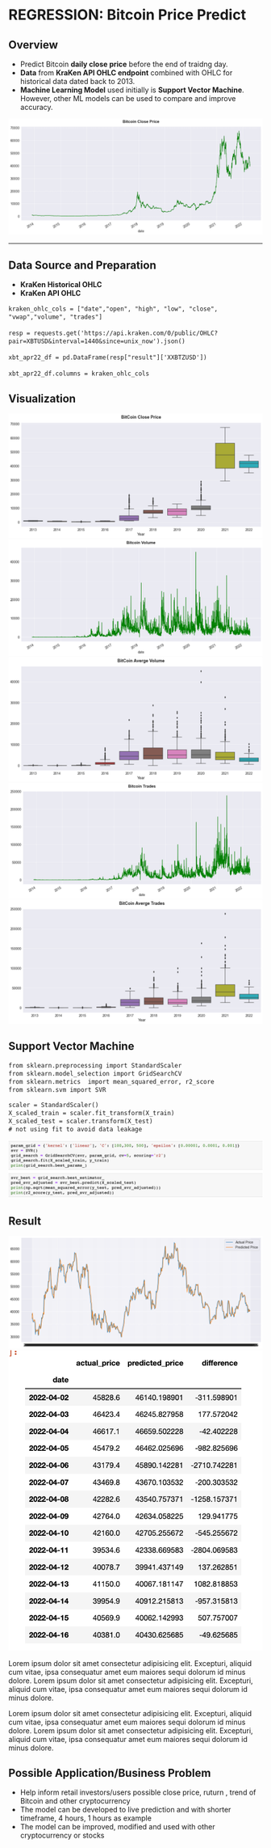 # REGRESSION: Bitcoin Price Predict

## Overview

* Predict Bitcoin **daily close price** before the end of traidng day. 
* **Data** from **KraKen API OHLC endpoint** combined with OHLC for historical data dated back to 2013. 
* **Machine Learning Model** used initially is **Support Vector Machine**. However, other ML models can be used to compare and improve accuracy.

![png](images/btc_close_line.png)


---

## Data Source and Preparation

* **KraKen Historical OHLC**
* **KraKen API OHLC**

```
kraken_ohlc_cols = ["date","open", "high", "low", "close", "vwap","volume", "trades"]

resp = requests.get('https://api.kraken.com/0/public/OHLC?pair=XBTUSD&interval=1440&since=unix_now').json()

xbt_apr22_df = pd.DataFrame(resp["result"]['XXBTZUSD'])

xbt_apr22_df.columns = kraken_ohlc_cols
```
## Visualization

![png](images/btc_close_box.png)
![png](images/btc_vol_line.png)
![png](images/btc_vol_box.png)
![png](images/btc_trds_line.png)
![png](images/btc_trds_box.png)

## Support Vector Machine
```
from sklearn.preprocessing import StandardScaler
from sklearn.model_selection import GridSearchCV
from sklearn.metrics  import mean_squared_error, r2_score
from sklearn.svm import SVR
```
```
scaler = StandardScaler()
X_scaled_train = scaler.fit_transform(X_train)
X_scaled_test = scaler.transform(X_test) 
# not using fit to avoid data leakage 
```
![png](images/param.png)



## Result

![png](images/predict_actual.png)
![png](images/predict_actual_april22.png)

Lorem ipsum dolor sit amet consectetur adipisicing elit. Excepturi, aliquid cum vitae, ipsa consequatur amet eum maiores sequi dolorum id minus dolore. Lorem ipsum dolor sit amet consectetur adipisicing elit. Excepturi, aliquid cum vitae, ipsa consequatur amet eum maiores sequi dolorum id minus dolore.


Lorem ipsum dolor sit amet consectetur adipisicing elit. Excepturi, aliquid cum vitae, ipsa consequatur amet eum maiores sequi dolorum id minus dolore. Lorem ipsum dolor sit amet consectetur adipisicing elit. Excepturi, aliquid cum vitae, ipsa consequatur amet eum maiores sequi dolorum id minus dolore.

## Possible Application/Business Problem

* Help inform retail investors/users possible close price, ruturn , trend of Bitcoin and other cryptocurrency
* The model can be developed to live prediction and with shorter timeframe, 4 hours, 1 hours as example
* The model can be improved, modified and used with other cryptocurrency or stocks


